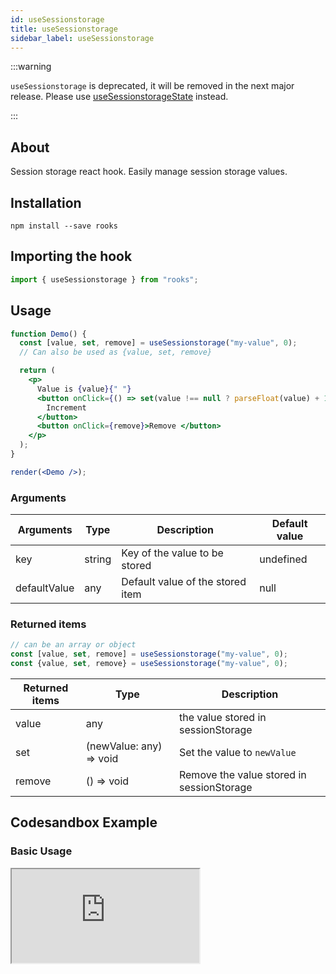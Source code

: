```yaml
---
id: useSessionstorage
title: useSessionstorage
sidebar_label: useSessionstorage
---
```


:::warning

`useSessionstorage` is deprecated, it will be removed in the next major release. Please use [useSessionstorageState](/useSessionstorageState) instead.

:::

## About

Session storage react hook. Easily manage session storage values.

## Installation

    npm install --save rooks

## Importing the hook

```javascript
import { useSessionstorage } from "rooks";
```

## Usage

```jsx
function Demo() {
  const [value, set, remove] = useSessionstorage("my-value", 0);
  // Can also be used as {value, set, remove}

  return (
    <p>
      Value is {value}{" "}
      <button onClick={() => set(value !== null ? parseFloat(value) + 1 : 0)}>
        Increment
      </button>
      <button onClick={remove}>Remove </button>
    </p>
  );
}

render(<Demo />);
```

### Arguments

| Arguments    | Type   | Description                      | Default value |
|--------------|--------|----------------------------------|---------------|
| key          | string | Key of the value to be stored    | undefined      |
| defaultValue | any    | Default value of the stored item | null          |

### Returned items

```javascript
// can be an array or object
const [value, set, remove] = useSessionstorage("my-value", 0);
const {value, set, remove} = useSessionstorage("my-value", 0);
```

| Returned items | Type                    | Description                               |
|----------------|-------------------------|-------------------------------------------|
| value          | any                     | the value stored in sessionStorage        |
| set            | (newValue: any) => void | Set the value to `newValue`            |
| remove         | () => void              | Remove the value stored in sessionStorage |

## Codesandbox Example

### Basic Usage

<iframe src="https://codesandbox.io/embed/usesessionstorage-svipc?fontsize=14&hidenavigation=1&theme=dark"
  style={{
    width: "100%",
    height: 500,
    border: 0,
    borderRadius: 4,
    overflow: "hidden"
  }} 
  title="useSessionstorage"
  allow="accelerometer; ambient-light-sensor; camera; encrypted-media; geolocation; gyroscope; hid; microphone; midi; payment; usb; vr; xr-spatial-tracking"
  sandbox="allow-forms allow-modals allow-popups allow-presentation allow-same-origin allow-scripts"
/>

## Join Bhargav's discord server

You can click on the floating discord icon at the bottom right of the screen and talk to us in our server.

